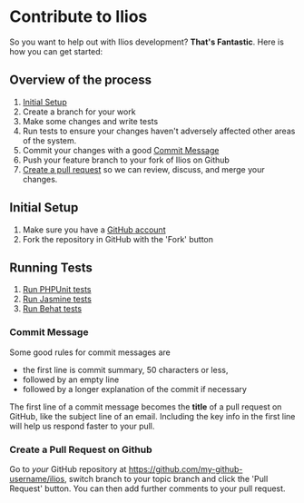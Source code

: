 # Contribute to Ilios

So you want to help out with Ilios development?  **That's Fantastic**.  Here is 
how you can get started:

## Overview of the process
1. [Initial Setup](#initial-setup)
2. Create a branch for your work
3. Make some changes and write tests
4. Run tests to ensure your changes haven't adversely affected other areas of the system.
5. Commit your changes with a good [Commit Message](#commit-message)
5. Push your feature branch to your fork of Ilios on Github
6. [Create a pull request](#create-a-pull-request-on-github) so we can review, discuss, and merge your changes.

## Initial Setup
1. Make sure you have a [GitHub account](https://github.com/signup/free)
2. Fork the repository in GitHub with the 'Fork' button

## Running Tests
1. [Run PHPUnit tests](tests/phpunit/README.md)
2. [Run Jasmine tests](tests/jasmine/README)
3. [Run Behat tests](tests/behat/README.md)

### Commit Message

Some good rules for commit messages are

 * the first line is commit summary, 50 characters or less,
 * followed by an empty line
 * followed by a longer explanation of the commit if necessary

The first line of a commit message becomes the **title** of a pull
request on GitHub, like the subject line of an email.  Including
the key info in the first line will help us respond faster to
your pull.

### Create a Pull Request on Github

Go to *your* GitHub repository at
https://github.com/my-github-username/ilios, switch branch to your
topic branch and click the 'Pull Request' button. You can then add further
comments to your pull request.